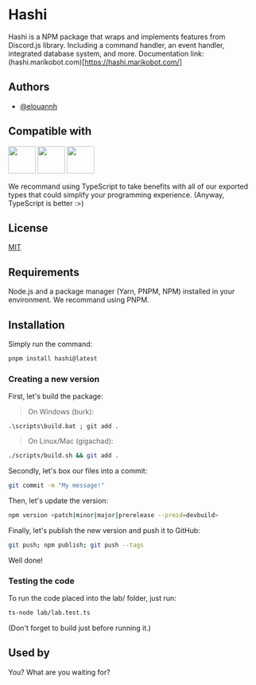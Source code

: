 
# Hashi

Hashi is a NPM package that wraps and implements features from Discord.js library.
Including a command handler, an event handler, integrated database system, and more.
Documentation link: (hashi.marikobot.com)[https://hashi.marikobot.com/]

## Authors

- [@elouannh](https://www.github.com/elouannh)


## Compatible with

<a><img src="https://media.botmarket.ovh/3go1ei.png" width="55px"/></a>
<a><img src="https://media.botmarket.ovh/f1dzqa.png" width="55px"/></a>
<a><img src="https://media.botmarket.ovh/8vrpcv.png" width="55px"/></a>

We recommand using TypeScript to take benefits with all of our exported types that could simplify your programming experience.
(Anyway, TypeScript is better :>)

## License

[MIT](https://choosealicense.com/licenses/mit/)

## Requirements

Node.js and a package manager (Yarn, PNPM, NPM) installed in your environment. We recommand using PNPM.

## Installation

Simply run the command:
```bash
pnpm install hashi@latest
```

### Creating a new version

First, let's build the package:
> On Windows (burk):
```batch
.\scripts\build.bat ; git add .
```
> On Linux/Mac (gigachad):
```bash
./scripts/build.sh && git add .
```

Secondly, let's box our files into a commit:
```bash
git commit -m "My message!"
```

Then, let's update the version:
```bash
npm version <patch|minor|major|prerelease --preid=devbuild>
```

Finally, let's publish the new version and push it to GitHub:
```bash
git push; npm publish; git push --tags
```

Well done!

### Testing the code

To run the code placed into the lab/ folder, just run:
```bash
ts-node lab/lab.test.ts
```
(Don't forget to build just before running it.)

## Used by

You? What are you waiting for?
